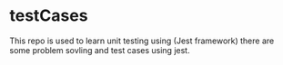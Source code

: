 # testCases
This repo is used to learn unit testing using (Jest framework)
there are some problem sovling and test cases using jest.

